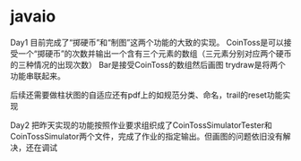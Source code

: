 # javaio
Day1
目前完成了“掷硬币”和“制图”这两个功能的大致的实现。
CoinToss是可以接受一个“掷硬币”的次数并输出一个含有三个元素的数组（三元素分别对应两个硬币的三种情况的出现次数）
Bar是接受CoinToss的数组然后画图
trydraw是将两个功能串联起来。


后续还需要做柱状图的自适应还有pdf上的如规范分类、命名，trail的reset功能实现


Day2
把昨天实现的功能按照作业要求组织成了CoinTossSimulatorTester和CoinTossSimulator两个文件，完成了作业的指定输出。但画图的问题依旧没有解决，还在调试